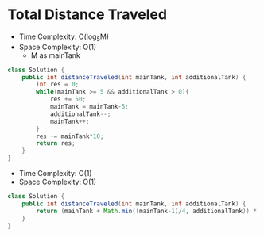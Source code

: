 # Total Distance Traveled

- Time Complexity: O(log<sub>5</sub>M)
- Space Complexity: O(1)
  - M as mainTank

```java
class Solution {
    public int distanceTraveled(int mainTank, int additionalTank) {
        int res = 0;
        while(mainTank >= 5 && additionalTank > 0){
            res += 50;
            mainTank = mainTank-5;
            additionalTank--;
            mainTank++;
        }
        res += mainTank*10;
        return res;
    }
}
```

- Time Complexity: O(1)
- Space Complexity: O(1)

```java
class Solution {
    public int distanceTraveled(int mainTank, int additionalTank) {
        return (mainTank + Math.min((mainTank-1)/4, additionalTank)) * 10;
    }
}
```